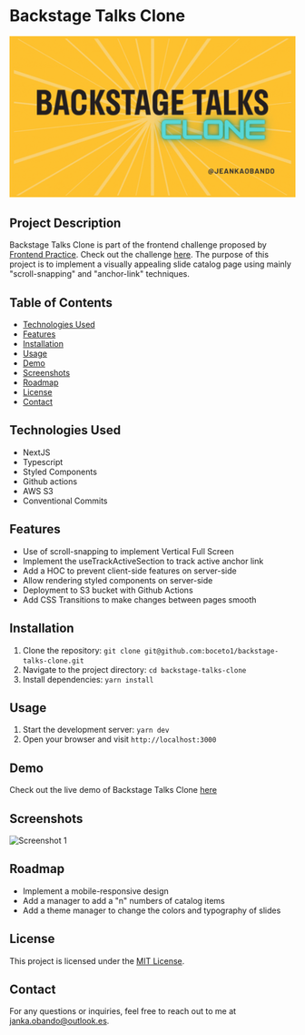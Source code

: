 # Backstage Talks Clone

![Screenshot 1](./readme-files/project-logo.gif)

## Project Description

Backstage Talks Clone is part of the frontend challenge proposed by [Frontend Practice](https://www.frontendpractice.com/). Check out the challenge [here](https://www.frontendpractice.com/projects/backstage-talks). The purpose of this project is to implement a visually appealing slide catalog page using mainly "scroll-snapping" and "anchor-link" techniques.

## Table of Contents

- [Technologies Used](#technologies-used)
- [Features](#features)
- [Installation](#installation)
- [Usage](#usage)
- [Demo](#demo)
- [Screenshots](#screenshots)
- [Roadmap](#roadmap)
- [License](#license)
- [Contact](#contact)

## Technologies Used

- NextJS
- Typescript
- Styled Components
- Github actions
- AWS S3
- Conventional Commits 

## Features

- Use of scroll-snapping to implement Vertical Full Screen
- Implement the useTrackActiveSection to track active anchor link
- Add a HOC to prevent client-side features on server-side
- Allow rendering styled components on server-side
- Deployment to S3 bucket with Github Actions
- Add CSS Transitions to make changes between pages smooth

## Installation

1. Clone the repository: `git clone git@github.com:boceto1/backstage-talks-clone.git`
2. Navigate to the project directory: `cd backstage-talks-clone`
3. Install dependencies: `yarn install`

## Usage

1. Start the development server: `yarn dev`
2. Open your browser and visit `http://localhost:3000`

## Demo

Check out the live demo of Backstage Talks Clone [here](https://projects.jeankaobando.com/backstagetalks-clon)

## Screenshots

![Screenshot 1](./readme-files/snapshot.gif)

## Roadmap

- Implement a mobile-responsive design
- Add a manager to add a "n" numbers of catalog items
- Add a theme manager to change the colors and typography of slides

## License

This project is licensed under the [MIT License](LICENSE).

## Contact

For any questions or inquiries, feel free to reach out to me at janka.obando@outlook.es.
